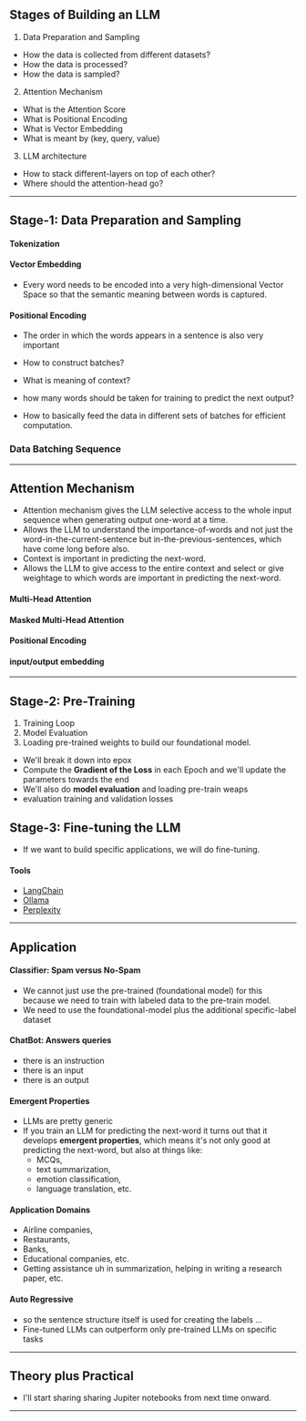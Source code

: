 ## Stages of Building an LLM

1. Data Preparation and Sampling
  * How the data is collected from different datasets?
  * How the data is processed?
  * How the data is sampled?
2. Attention Mechanism
  * What is the Attention Score
  * What is Positional Encoding
  * What is Vector Embedding
  * What is meant by (key, query, value)
3. LLM architecture
  * How to stack different-layers on top of each other?
  * Where should the attention-head go?

****

## Stage-1: Data Preparation and Sampling

#### Tokenization

#### Vector Embedding
* Every word needs to be encoded into a very high-dimensional Vector Space so that the semantic meaning between words is captured.

#### Positional Encoding
* The order in which the words appears in a sentence is also very important

*  How to construct batches?
*  What is meaning of context?
*  how many words should be taken for training to predict the next output?
*  How to basically feed the data in different sets of batches for efficient computation.

### Data Batching Sequence

***

## Attention Mechanism
* Attention mechanism gives the LLM selective access to the whole input sequence when generating output one-word at a time.
* Allows the LLM to understand the importance-of-words and not just the word-in-the-current-sentence but in-the-previous-sentences, which have come long before also.
* Context is important in predicting the next-word.
* Allows the LLM to give access to the entire context and select or give weightage to which words are important in predicting the next-word.
####        Multi-Head Attention
#### Masked Multi-Head Attention
#### Positional Encoding
#### input/output embedding 

***

## Stage-2: Pre-Training
1. Training Loop
2. Model Evaluation
3. Loading pre-trained weights to build our foundational model.

* We'll break it down into epox
* Compute the __Gradient of the Loss__ in each Epoch and we'll update the parameters towards the end
* We'll also do __model evaluation__ and loading pre-train weaps
* evaluation training and validation losses

## Stage-3: Fine-tuning the LLM
* If we want to build specific applications, we will do fine-tuning.

#### Tools
*  [LangChain](https://www.langchain.com/)
*  [Ollama](https://ollama.com/)  
*  [Perplexity](https://www.perplexity.ai/)

***

## Application
#### Classifier: Spam versus No-Spam
* We cannot just use the pre-trained (foundational model) for this because we need to train with labeled data to the pre-train model.
*  We need to use the foundational-model plus the additional specific-label dataset

#### ChatBot: Answers queries
* there is an instruction
* there is an input
* there is an output

#### Emergent Properties
* LLMs are pretty generic
* If you train an LLM for predicting the next-word it turns out that it develops __emergent properties__, which means it's not only good at predicting the next-word, but also at things like:
  * MCQs,
  * text summarization,
  * emotion classification,
  * language translation, etc.

#### Application Domains
* Airline companies,
* Restaurants,
* Banks,
* Educational companies, etc.
* Getting assistance uh in summarization, helping in writing a research paper, etc.

#### Auto Regressive
* so the sentence structure itself is used for creating the labels ...
* Fine-tuned LLMs can outperform only pre-trained LLMs on specific tasks

***

## Theory plus Practical
* I'll start sharing sharing Jupiter notebooks from next time onward.

***


